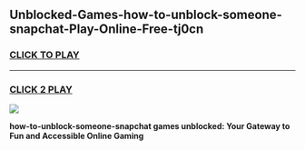 
## Unblocked-Games-how-to-unblock-someone-snapchat-Play-Online-Free-tj0cn
<h3>
<a href="https://premium76.site?title=how-to-unblock-someone-snapchat&ref=26A">CLICK TO PLAY</a></h3>
<hr>

<h3>
<a href="https://premium76.site?title=how-to-unblock-someone-snapchat&ref=26A">CLICK 2 PLAY</a>
  
</h3>

<a href="https://premium76.site?title=how-to-unblock-someone-snapchat&ref=26A"><img src="https://clearcache.store/games.png"></a>


**how-to-unblock-someone-snapchat games unblocked: Your Gateway to Fun and Accessible Online Gaming**
